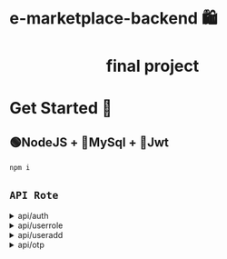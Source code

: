 # e-marketplace-backend 🛍️

<h1 align="center">final project</h1>

# Get Started 🚀

## 🟢NodeJS + 🐬MySql + 🔑Jwt

```javascript
npm i
```

## `API Rote`

<details>
<summary>api/auth</summary>

```javascript
---------------------
POST /sign-up {
    "f_name":
    "l_name":
    "username":
    "password":
    "tel":
}
----------------------
POST /login {
    "username":
    "password":
}
------------------------
GET /getuser {
    "f_name": "nop",
    "role_id": 2,
    "role_name": "admin",
    "user_id": 5,
    "iat": 1670055391,
    "exp": 1670058991
}

```

</details>

<details>
<summary>api/userrole</summary>

```javascript
---------------------
GET /userrole {
   "data": [
        {
            "user_id": 5,
            "role_id": 2,
            "role_name": "admin"
        },
        {
            "user_id": 6,
            "role_id": 1,
            "role_name": "user"
        }
    ],
    "title": 2
}
----------------------
GET /userrole/:user_id {
    "data": [
        {
            "user_id": 6,
            "role_id": 1,
            "role_name": "user"
        }
    ],
    "title": 1
}
------------------------
PATCH /userrole/:user_id {
    "role_id": 2,
    "user_role_id": 3
}

```

</details>

<details>
<summary>api/useradd</summary>

```javascript
---------------------
GET /useradd {
   "data": [
        {
            "user_a_id": 2,
            "user_id": 5,
            "address_title": "บ้าน",
            "address": "บ้านเลขที",
            "sub_district": "ตำบล",
            "district": "อำเภอ",
            "province": "จังหวัด",
            "tel": "1234",
            "status": 1
        }
    ],
    "totle": 1
}
----------------------
GET /useradd/:user_a_id {
    "data": [
        {
            "user_a_id": 2,
            "user_id": 5,
            "address_title": "บ้าน",
            "address": "บ้านเลขที",
            "sub_district": "ตำบล",
            "district": "อำเภอ",
            "province": "จังหวัด",
            "tel": "1234",
            "status": 1
        }
    ]
}
------------------------
POST /useradd {
    "title": "ที่ทำงาน",
    "address": "บ้านเลขที",
    "sub_district": "ตำบล",
    "district": "อำเภอ",
    "province": "จังหวัด",
    "tel": "1234",
}
------------------------
PATCH /useradd/:user_a_id {
    "title": "ที่ทำงาน",
    "address": "บ้านเลขที",
    "sub_district": "ตำบล",
    "district": "อำเภอ",
    "province": "จังหวัด",
    "tel": "1234",
}
------------------------
DELETE /useradd/:user_a_id {
    "message": "delete succeeded"
}

```

</details>

<details>
<summary>api/otp</summary>

```javascript
---------------------
POST /req-otp {
    "user_id": 2,
    "tel": 1234,
    "user_role_id": 3
}
----------------------
POST /ver-otp {
    "user_id": 2,
    "otp": 1234,
    "user_role_id": 3
}

```

</details>
